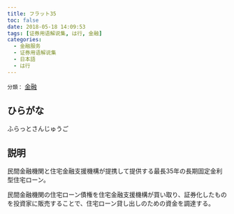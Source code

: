 ```yaml
---
title: フラット35
toc: false
date: 2018-05-18 14:09:53
tags: [证券用语解说集, は行, 金融]
categories:
  - 金融服务
  - 证券用语解说集
  - 日本語
  - は行
---
```


`分類：` [金融](/tags/金融/)

## ひらがな

ふらっとさんじゅうご

## 説明

民間金融機関と住宅金融支援機構が提携して提供する最長35年の長期固定金利型住宅ローン。

民間金融機関の住宅ローン債権を住宅金融支援機構が買い取り、証券化したものを投資家に販売することで、住宅ローン貸し出しのための資金を調達する。
